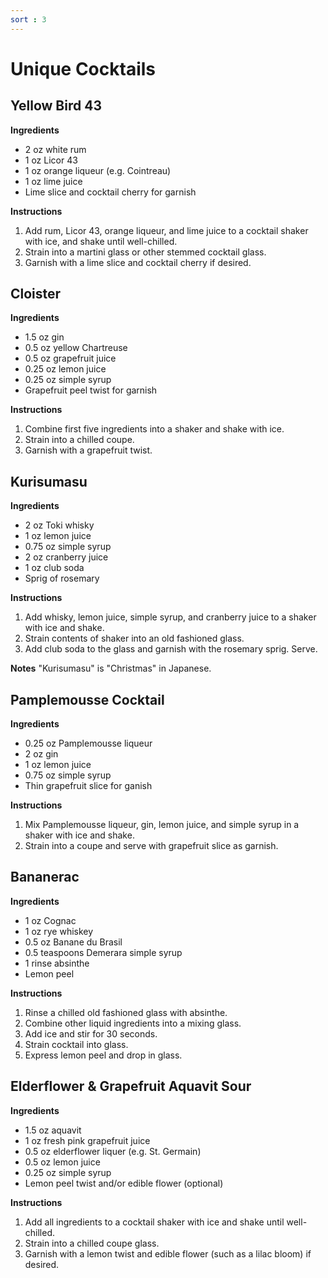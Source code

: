 ```yaml
---
sort : 3
---
```


# Unique Cocktails

## Yellow Bird 43

__Ingredients__
- 2 oz white rum
- 1 oz Licor 43
- 1 oz orange liqueur (e.g. Cointreau)
- 1 oz lime juice
- Lime slice and cocktail cherry for garnish

__Instructions__

1. Add rum, Licor 43, orange liqueur, and lime juice to a cocktail shaker with
ice, and shake until well-chilled.
2. Strain into a martini glass or other stemmed cocktail glass.
3. Garnish with a lime slice and cocktail cherry if desired.

## Cloister

__Ingredients__
- 1.5 oz gin
- 0.5 oz yellow Chartreuse
- 0.5 oz grapefruit juice
- 0.25 oz lemon juice
- 0.25 oz simple syrup
- Grapefruit peel twist for garnish

__Instructions__
1. Combine first five ingredients into a shaker and shake with ice.
2. Strain into a chilled coupe.
3. Garnish with a grapefruit twist.

## Kurisumasu

__Ingredients__
- 2 oz Toki whisky
- 1 oz lemon juice
- 0.75 oz simple syrup
- 2 oz cranberry juice
- 1 oz club soda
- Sprig of rosemary

__Instructions__
1. Add whisky, lemon juice, simple syrup, and cranberry juice to a
shaker with ice and shake.
2. Strain contents of shaker into an old fashioned glass.
3. Add club soda to the glass and garnish with the rosemary
sprig. Serve.

__Notes__
"Kurisumasu" is "Christmas" in Japanese.

## Pamplemousse Cocktail

__Ingredients__
- 0.25 oz Pamplemousse liqueur
- 2 oz gin
- 1 oz lemon juice
- 0.75 oz simple syrup
- Thin grapefruit slice for ganish

__Instructions__
1. Mix Pamplemousse liqueur, gin, lemon juice, and simple syrup in a
shaker with ice and shake.
2. Strain into a coupe and serve with grapefruit slice as garnish.

## Bananerac

__Ingredients__
- 1 oz Cognac
- 1 oz rye whiskey
- 0.5 oz Banane du Brasil
- 0.5 teaspoons Demerara simple syrup
- 1 rinse absinthe
- Lemon peel

__Instructions__
1. Rinse a chilled old fashioned glass with absinthe.
2. Combine other liquid ingredients into a mixing glass.
3. Add ice and stir for 30 seconds.
4. Strain cocktail into glass.
5. Express lemon peel and drop in glass.

## Elderflower & Grapefruit Aquavit Sour

__Ingredients__
- 1.5 oz aquavit
- 1 oz fresh pink grapefruit juice
- 0.5 oz elderflower liquer (e.g. St. Germain)
- 0.5 oz lemon juice
- 0.25 oz simple syrup
- Lemon peel twist and/or edible flower (optional)

__Instructions__
1. Add all ingredients to a cocktail shaker with ice and shake until
well-chilled.
2. Strain into a chilled coupe glass.
3. Garnish with a lemon twist and edible flower (such as a lilac
bloom) if desired.